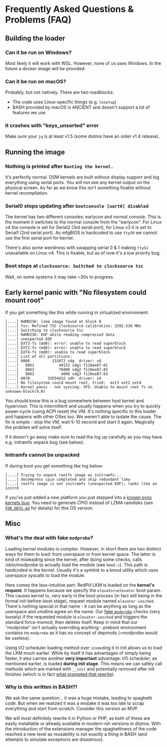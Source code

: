 # Frequently Asked Questions & Problems (FAQ)

## Building the loader
### Can it be run on Windows?
Most likely it will work with WSL. However, none of us uses Windows. In the future a docker image will be provided.

### Can it be run on macOS?
Probably, but not natively. There are two roadblocks:
 - The code uses Linux-specific things (e.g. `losetup`)
 - BASH provided by macOS is ANCIENT and doesn't support a lot of features we use

### It crashes with "keys_unsorted" error
Make sure your `jq` is at least v1.5 (some distros have an older v1.4 release).


## Running the image
### Nothing is printed after `Booting the kernel.`
It's perfectly normal. DSM kernels are built without display support and log everything using serial ports. You will
not see any kernel output on the physical screen. As far as we know this isn't something fixable without kernel 
recompilation.

### Serial0 stops updating after `bootconsole [uart0] disabled`
The kernel has two different consoles: earlycon and normal console. This is the moment it switches to the normal console
from the "earlycon". For Linux v4 the console is set for Serial2 (3rd serial port), for Linux v3 it is set to Serial1
(2nd serial port). As mfgBIOS is hardcoded to use `ttyS0` we cannot use the first serial port for kernel.

There's also some weirdness with swapping serial 0 & 1 making `ttyS1` unavailable on Linux v4. This is fixable, but as
of now it's a low priority bug.

### Boot stops at `clocksource: Switched to clocksource tsc`
Wait, on some systems it may take ~30s to progress.

## Early kernel panic with "No filesystem could mount root"
If you get something like this while running in virtualized environment:
```
[....] RAMDISK: lzma image found at block 0
[....] tsc: Refined TSC clocksource calibration: 3292.538 MHz
[....] Switching to clocksource tsc
[....] RAMDISK: EOF while reading compressed data
[....] unexpected EOF
[....] EXT3-fs (md0): error: unable to read superblock
[....] EXT2-fs (md0): error: unable to read superblock
[....] EXT4-fs (md0): unable to read superblock
[....] List of all partitions:
[....] 0860          131072 sdg  driver: sd
[....]   0861           49152 sdg1 f110ee87-01
[....]   0862           76800 sdg2 f110ee87-02
[....]   0863            4096 sdg3 f110ee87-03
[....] 0870        33554432 sdh  driver: sd
[....] No filesystem could mount root, tried:  ext3 ext2 ext4
[....] Kernel panic - not syncing: VFS: Unable to mount root fs on unknown-block(9,0)
```

You should know this is a bug somewhere between host kernel and hypervisor. This is intermittent and usually happens 
when you try to quickly power-cycle (using ACPI reset) the VM. It's nothing specific to this loader and happens with
other OSes too. We weren't able to isolate the cause. The fix is simple - stop the VM, wait 5-10 second and start it 
again. Magically the problem will solve itself.

If it doesn't go away make sure to read the log up carefully as you may have e.g. initramfs unpack bug (see below).


### Initramfs cannot be unpacked
If during boot you get something like log below:

```
[....] Trying to unpack rootfs image as initramfs...
[....] decompress cpio completed and skip redundant lzma
[....] rootfs image is not initramfs (unexpected EOF); looks like an initrd
```

If you've just added a new platform you just stepped into a [known syno kernels bug](https://github.com/RedPill-TTG/dsm-research/blob/master/quirks/ramdisk-checksum.md#recreating-ramdisks).
You need to generate CPIO instead of LZMA ramdisks (see [`FOR_DEVS.md`](FOR_DEVS.md) for details) for this OS version.

## Misc
### What's the deal with fake `modprobe`?
Loading kernel modules is complex. However, in short there are two distinct ways for them to load: from userspace or
from kernel space. The latter is kind of misleading since the kernel, after doing some checks, calls /sbin/modprobe to
actually load the module (see `kmod.c`). This path is hardcoded in the kernel. Usually it's a symlink to a kmod utility
which uses userspace syscalls to load the module.

Here comes the less-intuitive part. RedPill LKM is loaded on the **kernel's request**. It happens because we specify
the `elevator=elevator` boot param. This causes kernel to, very early in the boot process (in fact still being in the
formal init-before-boot stage), request module named `elevator-iosched`. There's nothing special in that name - it can
be anything as long as the userspace and cmdline agree on the name. Our [fake `modprobe`](config/_common/iosched-trampoline.sh)
checks (very loosely) if the requested module is `elevator-iosched` and triggers the standard force-insmod, then deletes
itself. Keep in mind that our "modprobe" isn't actually overriding anything - preboot environment contains no `modprobe`
as it has no concept of depmods (=modprobe would be useless).

Using I/O scheduler loading method over `insmod`ing it in init allows us to load the LKM much earlier. While by itself
it has advantages of simply being faster, it also carries another **very important** advantage: I/O scheduler, as
mentioned earlier, is loaded **during init stage**. This means we can safely call methods which are marked with `__init`
and potentially removed after init finishes (which is in fact [what prompted that rewrite](https://github.com/RedPill-TTG/redpill-lkm/issues/10)).

### Why is this written in BASH?!
We ask the same question... it was a huge mistake, leading to spaghetti code. But when we realized it was a mistake it 
was too late to scrap everything and start from scratch. Consider this version an MVP.

We will most definitely rewrite it in Python or PHP, as both of these are easily installable or already available in 
modern-ish versions in distros. With the introduction of the extensions manager the spaghettiness of the code reached a
new level as reusability is not exactly a thing in BASH (and attempts to simulate exceptions are disastrous).

